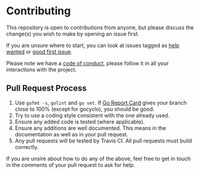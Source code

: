 # Contributing

This repository is open to contributions from anyone, but please discuss the change(s) you wish to make by opening an issue first.

If you are unsure where to start, you can look at issues tagged as [help wanted](https://github.com/kscarlett/kmonkey/labels/help_wanted) or [good first issue](https://github.com/kscarlett/kmonkey/labels/good_first_issue).

Please note we have a [code of conduct](.github/CODE_OF_CONDUCT.md), please follow it in all your interactions with the project.

## Pull Request Process

1.  Use `gofmt -s`, `golint` and `go vet`. If [Go Report Card](https://goreportcard.com) gives your branch close to 100% (except for gocyclo), you should be good.
2.  Try to use a coding style consistent with the one already used.
3.  Ensure any added code is tested (where applicable).
4.  Ensure any additions are well documented. This means in the documentation as well as in your pull request.
5.  Any pull requests will be tested by Travis CI. All pull requests must build correctly.

If you are unsire about how to do any of the above, feel free to get in touch in the comments of your pull request to ask for help.
